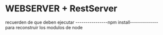 # WEBSERVER + RestServer

recuerden de que deben ejecutar ----------------npm install--------------
para reconstruir los modulos de node

